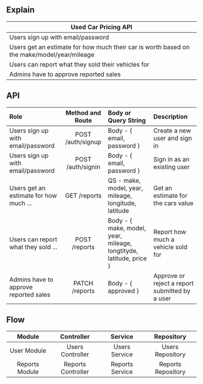 ## Explain

| Used Car Pricing API                                                                       |
| ------------------------------------------------------------------------------------------ |
| Users sign up with email/password                                                          |
| Users get an estimate for how much their car is worth based on the make/model/year/mileage |
| Users can report what they sold their vehicles for                                         |
| Admins have to approve reported sales                                                      |

## API

| Role                                   | Method and Route  | Body or Query String                                               | Description                                    |
| :------------------------------------- | :---------------: | :----------------------------------------------------------------- | :--------------------------------------------- |
| Users sign up with email/password      | POST /auth/signup | Body - { email, password }                                         | Create a new user and sign in                  |
| Users sign up with email/password      | POST /auth/signin | Body - { email, password }                                         | Sign in as an existing user                    |
| Users get an estimate for how much ... |   GET /reports    | QS - make, model, year, mileage, longitude, latitude               | Get an estimate for the cars value             |
| Users can report what they sold ...    |   POST /reports   | Body - { make, model, year, mileage, longtityde, latitude, price } | Report how much a vehicle sold for             |
| Admins have to approve reported sales  |  PATCH /reports   | Body - { approved }                                                | Approve or reject a report submitted by a user |

## Flow

|     Module     |     Controller     |     Service     |     Repository     |
| :------------: | :----------------: | :-------------: | :----------------: |
|  User Module   |  Users Controller  |  Users Service  |  Users Repository  |
| Reports Module | Reports Controller | Reports Service | Reports Repository |
